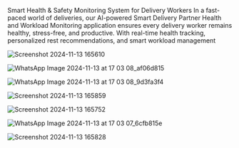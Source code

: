 Smart Health & Safety Monitoring System for Delivery Workers
In a fast-paced world of deliveries, our AI-powered Smart Delivery Partner Health and Workload Monitoring application ensures every delivery worker remains healthy, stress-free, and productive. With real-time health tracking, personalized rest recommendations, and smart workload management

![Screenshot 2024-11-13 165610](https://github.com/user-attachments/assets/1eddbce6-77d0-4e51-94c9-91c107de7fd7)




![WhatsApp Image 2024-11-13 at 17 03 08_af06d815](https://github.com/user-attachments/assets/4ff73399-810d-4710-a482-b731ea7aad4d)

![WhatsApp Image 2024-11-13 at 17 03 08_9d3fa3f4](https://github.com/user-attachments/assets/5670c5a4-cef9-42b5-a64b-3678977f0060)



![Screenshot 2024-11-13 165859](https://github.com/user-attachments/assets/4fd728c7-f7b3-4df0-b6a8-286acf75327e)


![Screenshot 2024-11-13 165752](https://github.com/user-attachments/assets/1de12967-7de3-409c-93f2-c290c2b4ba68)

![WhatsApp Image 2024-11-13 at 17 03 07_6cfb815e](https://github.com/user-attachments/assets/5cfea878-59df-4c19-a5b4-2cc73a905d94)


![Screenshot 2024-11-13 165828](https://github.com/user-attachments/assets/82e7e776-b6f8-4569-b0ab-339af50fe29e)
